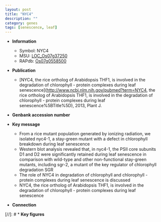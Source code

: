 ```yaml
---
layout: post
title: "NYC4"
description: ""
category: genes
tags: [senescence, leaf]
---
```


* **Information**  
    + Symbol: NYC4  
    + MSU: [LOC_Os07g37250](http://rice.plantbiology.msu.edu/cgi-bin/ORF_infopage.cgi?orf=LOC_Os07g37250)  
    + RAPdb: [Os07g0558500](http://rapdb.dna.affrc.go.jp/viewer/gbrowse_details/irgsp1?name=Os07g0558500)  

* **Publication**  
    + [NYC4, the rice ortholog of Arabidopsis THF1, is involved in the degradation of chlorophyll - protein complexes during leaf senescence](http://www.ncbi.nlm.nih.gov/pubmed?term=NYC4, the rice ortholog of Arabidopsis THF1, is involved in the degradation of chlorophyll - protein complexes during leaf senescence%5BTitle%5D), 2013, Plant J.

* **Genbank accession number**  

* **Key message**  
    + From a rice mutant population generated by ionizing radiation, we isolated nyc4-1, a stay-green mutant with a defect in chlorophyll breakdown during leaf senescence
    + Western blot analysis revealed that, in nyc4-1, the PSII core subunits D1 and D2 were significantly retained during leaf senescence in comparison with wild-type and other non-functional stay-green mutants, including sgr-2, a mutant of the key regulator of chlorophyll degradation SGR
    + The role of NYC4 in degradation of chlorophyll and chlorophyll - protein complexes during leaf senescence is discussed
    + NYC4, the rice ortholog of Arabidopsis THF1, is involved in the degradation of chlorophyll - protein complexes during leaf senescence

* **Connection**  

[//]: # * **Key figures**  


